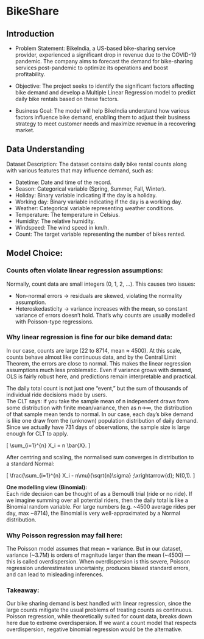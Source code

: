 # BikeShare

## Introduction
   
- Problem Statement: BikeIndia, a US-based bike-sharing service provider, experienced a significant drop in revenue due to the COVID-19 pandemic. The company aims to forecast the demand for bike-sharing services post-pandemic to optimize its operations and boost profitability.

- Objective: The project seeks to identify the significant factors affecting bike demand and
develop a Multiple Linear Regression model to predict daily bike rentals based on these factors.

- Business Goal: The model will help BikeIndia understand how various factors influence bike
demand, enabling them to adjust their business strategy to meet customer needs and maximize
revenue in a recovering market.

## Data Understanding

Dataset Description: The dataset contains daily bike rental counts along with various
features that may influence demand, such as:

- Datetime: Date and time of the record.
- Season: Categorical variable (Spring, Summer, Fall, Winter).
- Holiday: Binary variable indicating if the day is a holiday.
- Working day: Binary variable indicating if the day is a working day.
- Weather: Categorical variable representing weather conditions.
- Temperature: The temperature in Celsius.
- Humidity: The relative humidity.
- Windspeed: The wind speed in km/h.
- Count: The target variable representing the number of bikes rented.

## Model Choice:

### Counts often violate linear regression assumptions:

Normally, count data are small integers (0, 1, 2, …). This causes two issues:
- Non-normal errors → residuals are skewed, violating the normality assumption.
- Heteroskedasticity → variance increases with the mean, so constant variance of errors doesn’t hold.
That’s why counts are usually modelled with Poisson-type regressions.

### Why linear regression is fine for our bike demand data:
In our case, counts are large (22 to 8714, mean ≈ 4500). At this scale, counts behave almost like continuous data, and by the Central Limit Theorem, the errors are close to normal. This makes the linear regression assumptions much less problematic. Even if variance grows with demand, OLS is fairly robust here, and predictions remain interpretable and practical. 

The daily total count is not just one “event,” but the sum of thousands of individual ride decisions made by users.  
The CLT says: if you take the sample mean of n independent draws from some distribution with finite mean/variance, then as n→∞, the distribution of that sample mean tends to normal. In our case, each day’s bike demand is like one draw from the (unknown) population distribution of daily demand. Since we actually have 731 days of observations, the sample size is large enough for CLT to apply.


\[
\sum_{i=1}^{n} X_i = n \bar{X}.
\]

After centring and scaling, the normalised sum converges in distribution to a standard Normal:  

\[
\frac{\sum_{i=1}^{n} X_i - n\mu}{\sqrt{n}\sigma} \;\xrightarrow{d}\; N(0,1).
\]




**One modelling view (Binomial):**  
Each ride decision can be thought of as a Bernoulli trial (ride or no ride). If we imagine summing over all potential riders, then the daily total is like a Binomial random variable. For large numbers (e.g. ~4500 average rides per day, max ~8714), the Binomial is very well-approximated by a Normal distribution.


### Why Poisson regression may fail here:
The Poisson model assumes that mean = variance. But in our dataset, variance (~3.7M) is orders of magnitude larger than the mean (~4500) — this is called overdispersion. When overdispersion is this severe, Poisson regression underestimates uncertainty, produces biased standard errors, and can lead to misleading inferences.

### Takeaway:
Our bike sharing demand is best handled with linear regression, since the large counts mitigate the usual problems of treating counts as continuous. Poisson regression, while theoretically suited for count data, breaks down here due to extreme overdispersion. If we want a count model that respects overdispersion, negative binomial regression would be the alternative.
